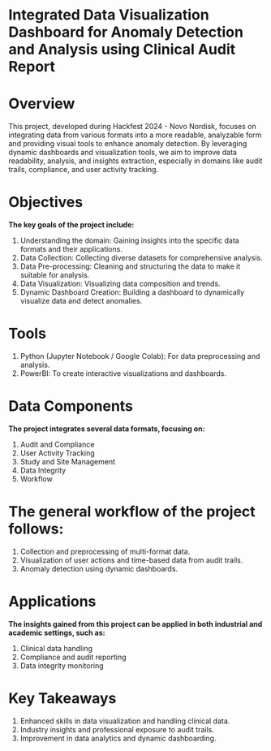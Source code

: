 # Integrated Data Visualization Dashboard for Anomaly Detection and Analysis using Clinical Audit Report

# Overview
This project, developed during Hackfest 2024 - Novo Nordisk, focuses on integrating data from various formats into a more readable, analyzable form and providing visual tools to enhance anomaly detection. By leveraging dynamic dashboards and visualization tools, we aim to improve data readability, analysis, and insights extraction, especially in domains like audit trails, compliance, and user activity tracking.

# Objectives
**The key goals of the project include:**
1. Understanding the domain: Gaining insights into the specific data formats and their applications.
2. Data Collection: Collecting diverse datasets for comprehensive analysis.
3. Data Pre-processing: Cleaning and structuring the data to make it suitable for analysis.
4. Data Visualization: Visualizing data composition and trends.
5. Dynamic Dashboard Creation: Building a dashboard to dynamically visualize data and detect anomalies.

# Tools
1. Python (Jupyter Notebook / Google Colab): For data preprocessing and analysis.
2. PowerBI: To create interactive visualizations and dashboards.

# Data Components
**The project integrates several data formats, focusing on:**
1. Audit and Compliance
2. User Activity Tracking
3. Study and Site Management
4. Data Integrity
5. Workflow

# The general workflow of the project follows:
1. Collection and preprocessing of multi-format data.
2. Visualization of user actions and time-based data from audit trails.
3. Anomaly detection using dynamic dashboards.

# Applications
**The insights gained from this project can be applied in both industrial and academic settings, such as:**
1. Clinical data handling
2. Compliance and audit reporting
3. Data integrity monitoring

# Key Takeaways
1. Enhanced skills in data visualization and handling clinical data.
2. Industry insights and professional exposure to audit trails.
3. Improvement in data analytics and dynamic dashboarding.

